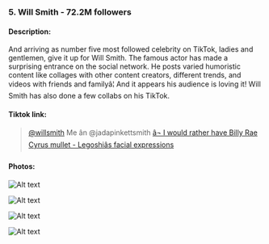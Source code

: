 ### 5. Will Smith - 72.2M followers

#### Description:

And arriving as number five most followed celebrity on TikTok, ladies and gentlemen, give it up for Will Smith. The famous actor has made a surprising entrance on the social network. He posts varied humoristic content like collages with other content creators, different trends, and videos with friends and familyâ¦ And it appears his audience is loving it! Will Smith has also done a few collabs on his TikTok.

#### Tiktok link:



> 
> 
> [@willsmith](https://www.tiktok.com/@willsmith "@willsmith") 
>  Me ân @jadapinkettsmith
>  [â¬ I would rather have Billy Rae Cyrus mullet - Legoshiâs facial expressions](https://www.tiktok.com/music/I-would-rather-have-Billy-Rae-Cyrus-mullet-6922340528361179910 "â¬ I would rather have Billy Rae Cyrus mullet - Legoshiâs facial expressions") 
> 
> 







#### Photos:

![Alt text](https://www.cheatsheet.com/wp-content/uploads/2020/07/Will-Smith-3-2-scaled.jpg "a title") 

![Alt text](https://static.billboard.com/files/2021/03/Will-Smith-jan-6-2020-billboard-1548-1614876732-compressed.jpg "a title") 

![Alt text](https://www.cheatsheet.com/wp-content/uploads/2020/09/Will-Smith-10.jpg "a title") 

![Alt text](https://www.looper.com/img/gallery/the-16-best-will-smith-movies-ranked/l-intro-1620906423.jpg "a title") 

